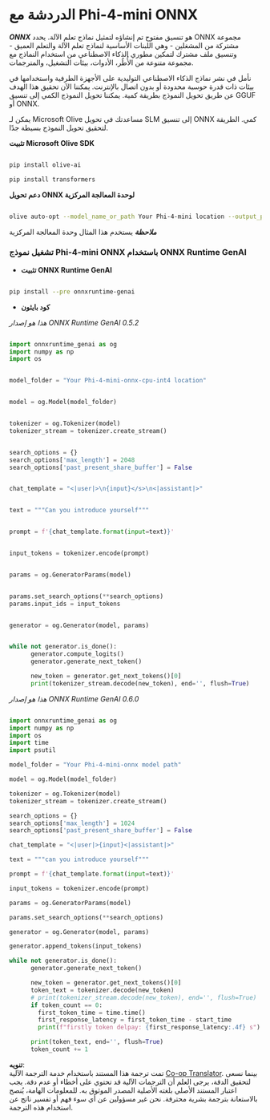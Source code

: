 <!--
CO_OP_TRANSLATOR_METADATA:
{
  "original_hash": "c98217bb3eff6c24e97b104b21632fd0",
  "translation_date": "2025-05-07T11:12:54+00:00",
  "source_file": "md/02.Application/01.TextAndChat/Phi4/ChatWithPhi4ONNX/README.md",
  "language_code": "ar"
}
-->
# **الدردشة مع Phi-4-mini ONNX**

***ONNX*** هو تنسيق مفتوح تم إنشاؤه لتمثيل نماذج تعلم الآلة. يحدد ONNX مجموعة مشتركة من المشغلين - وهي اللبنات الأساسية لنماذج تعلم الآلة والتعلم العميق - وتنسيق ملف مشترك لتمكين مطوري الذكاء الاصطناعي من استخدام النماذج مع مجموعة متنوعة من الأُطُر، الأدوات، بيئات التشغيل، والمترجمات.

نأمل في نشر نماذج الذكاء الاصطناعي التوليدية على الأجهزة الطرفية واستخدامها في بيئات ذات قدرة حوسبة محدودة أو بدون اتصال بالإنترنت. يمكننا الآن تحقيق هذا الهدف عن طريق تحويل النموذج بطريقة كمية. يمكننا تحويل النموذج الكمي إلى تنسيق GGUF أو ONNX.

يمكن لـ Microsoft Olive مساعدتك في تحويل SLM إلى تنسيق ONNX كمي. الطريقة لتحقيق تحويل النموذج بسيطة جدًا.

**تثبيت Microsoft Olive SDK**


```bash

pip install olive-ai

pip install transformers

```

**دعم تحويل ONNX لوحدة المعالجة المركزية**

```bash

olive auto-opt --model_name_or_path Your Phi-4-mini location --output_path Your onnx ouput location --device cpu --provider CPUExecutionProvider --precision int4 --use_model_builder --log_level 1

```

***ملاحظة*** يستخدم هذا المثال وحدة المعالجة المركزية


### **تشغيل نموذج Phi-4-mini ONNX باستخدام ONNX Runtime GenAI**

- **تثبيت ONNX Runtime GenAI**

```bash

pip install --pre onnxruntime-genai

```

- **كود بايثون**

*هذا هو إصدار ONNX Runtime GenAI 0.5.2*

```python

import onnxruntime_genai as og
import numpy as np
import os


model_folder = "Your Phi-4-mini-onnx-cpu-int4 location"


model = og.Model(model_folder)


tokenizer = og.Tokenizer(model)
tokenizer_stream = tokenizer.create_stream()


search_options = {}
search_options['max_length'] = 2048
search_options['past_present_share_buffer'] = False


chat_template = "<|user|>\n{input}</s>\n<|assistant|>"


text = """Can you introduce yourself"""


prompt = f'{chat_template.format(input=text)}'


input_tokens = tokenizer.encode(prompt)


params = og.GeneratorParams(model)


params.set_search_options(**search_options)
params.input_ids = input_tokens


generator = og.Generator(model, params)


while not generator.is_done():
      generator.compute_logits()
      generator.generate_next_token()

      new_token = generator.get_next_tokens()[0]
      print(tokenizer_stream.decode(new_token), end='', flush=True)

```


*هذا هو إصدار ONNX Runtime GenAI 0.6.0*

```python

import onnxruntime_genai as og
import numpy as np
import os
import time
import psutil

model_folder = "Your Phi-4-mini-onnx model path"

model = og.Model(model_folder)

tokenizer = og.Tokenizer(model)
tokenizer_stream = tokenizer.create_stream()

search_options = {}
search_options['max_length'] = 1024
search_options['past_present_share_buffer'] = False

chat_template = "<|user|>{input}<|assistant|>"

text = """can you introduce yourself"""

prompt = f'{chat_template.format(input=text)}'

input_tokens = tokenizer.encode(prompt)

params = og.GeneratorParams(model)

params.set_search_options(**search_options)

generator = og.Generator(model, params)

generator.append_tokens(input_tokens)

while not generator.is_done():
      generator.generate_next_token()

      new_token = generator.get_next_tokens()[0]
      token_text = tokenizer.decode(new_token)
      # print(tokenizer_stream.decode(new_token), end='', flush=True)
      if token_count == 0:
        first_token_time = time.time()
        first_response_latency = first_token_time - start_time
        print(f"firstly token delpay: {first_response_latency:.4f} s")

      print(token_text, end='', flush=True)
      token_count += 1

```

**تنويه**:  
تمت ترجمة هذا المستند باستخدام خدمة الترجمة الآلية [Co-op Translator](https://github.com/Azure/co-op-translator). بينما نسعى لتحقيق الدقة، يرجى العلم أن الترجمات الآلية قد تحتوي على أخطاء أو عدم دقة. يجب اعتبار المستند الأصلي بلغته الأصلية المصدر الموثوق به. للمعلومات الهامة، يُنصح بالاستعانة بترجمة بشرية محترفة. نحن غير مسؤولين عن أي سوء فهم أو تفسير ناتج عن استخدام هذه الترجمة.